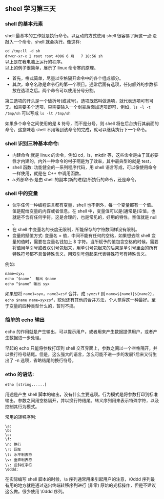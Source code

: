 ## sheel 学习第三天

### shell 的基本元素
 
shell 最基本的工作就是执行命令。以互动的方式使用 shell 很容易了解这一点:没敲入一个命令，shell 就会执行。像这样:  

`cd /tmp:ll -d sh`  
`drwxr-xr-x 2 root root 4096 6 月   7 18:56 sh `   
以上是在我电脑上运行的程序。  
以上的例子很简单，展示了 linux 命令寒的原理。
  
- 首先，格式简单，尽量以空格隔开命令中的各个组成部分。
- 其次，命令名称是命令行的第一个项目。通常后面有选项，任何额外的参数都放在选项之后。两个命令可以使用分号分割。

第三选项的开头是一个破折号(或减号)。选项既然叫做选项，就代表选项可有可无。如需要多个选项，只需要输入一个剑豪后面加选项即可，例如，`ls -l -t /tmp/sh` 可以写成 `ls -lt /tmp/sh`
 
如果多个命令之间使用的是 & 符号，而不是分号，则 shell 将在后台执行其前面的命令，这意味着 shell 不用等到该命令的完成，就可以继续执行下一个命令。
 
 
### shell 识别三种基本命令:

- 内建命令:就是 linux 的命令，例如 cd，ls，mkdir 等，这些命令是由于其必要性才内建的，内外一种命令的村子啊是为了效率，其中最典型的就是 test，
- shell 函数: 功能健全的一系列程序代码，用 shell 语言写成，可以像使用命令一样使用，就是在 C++ 中调用函数。
- a.外部命令:是由 shell 的副本(新的进程)所执行的命令，还是命令。
 
 
### shell 中的变量

- 似乎任何一种编程语言都有变量，shell 也不例外，每一个变量都有一个值。值是配给变量的内容或者信息。在 shell 中，变量值可以是(通常是)空值，也就是不含有任何字符。这是合理的，也是常见的，好用的特性。空值就是 null 。 
- 在 shell 中变量名的长度无限制，所能保存的字符数同样没有限制。
- 变量的赋值方式: 变量名 = 值，中间不能有任何的空格，如果想去除 shell 变量的值时，需要在变量名钱加上 $ 字符。当所赋予的值包含空格的时候，需要将值用单引号或者双引号包起来，用单引号包起来的后果是单引号里面的所有特殊符号都不具备特殊含义，用双引号包起来代表特殊符号有特殊含义。 
 
例如:

```  
name=syx;
echo ‘$name’  输出 $name
echo “$name” 输出 syx
```

如果想将 `name1=syx`，`name2=zsf` 合并，成 `syxzsf` 则 `name=${name1}${name2}`，`echo $name name=syxzsf`，貌似还有其他的合并方法，个人觉得这一种最好。至于变量的四种类型什么的，暂时不搞。
 
### 简单的 echo 输出

echo 的作用就是产生输出，可以提示用户，或者用来产生数据提供用户，或者产生数据进一步处理。
 
早起的 echo 只能将参数打印到 shell 交互界面上，参数之间以一个空格隔开，并以换行符号结尾。但是，这么强大的语言，怎么可能不进一步的发展?后来又衍生出了 -n 选项，省略结尾的换行符号。
 
### etho 的语法: 
 
`etho [string......]`

用途是产生 shell 脚本的输出，没有什么主要选项。行为模式是将参数打印到标准输出，参数之间用空格隔开，并以换行符结尾。转义序列用来表示特殊字符，以及控制其行为模式。  

常用的转移序列:

`\a:`  
`\b:`  
`\c:`  
`\f:`  
`\n: 换行`  
`\r: 回车`  
`\t: 水平制表符`  
`\v: 垂直制表符`  
`\\: 反斜杠字符`  
`\0ddd:`  
 
在实际编写 shell 脚本的时候，\a 序列通常用来引起用户的注意，\0ddd 序列最有用的地方就是通过送出终端转移序列进行 (非常) 原始的光标操作，但是不建议这么做。很少使用 \0ddd 序列。